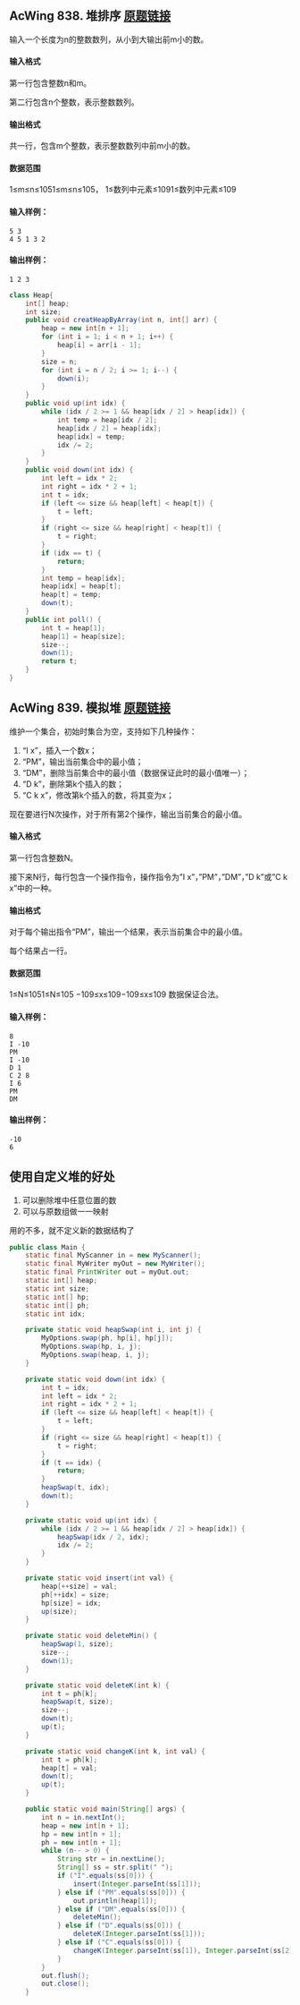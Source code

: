 ## AcWing 838. 堆排序   [原题链接](https://www.acwing.com/problem/content/840/)

输入一个长度为n的整数数列，从小到大输出前m小的数。

#### 输入格式

第一行包含整数n和m。

第二行包含n个整数，表示整数数列。

#### 输出格式

共一行，包含m个整数，表示整数数列中前m小的数。

#### 数据范围

1≤m≤n≤1051≤m≤n≤105，
1≤数列中元素≤1091≤数列中元素≤109

#### 输入样例：

```
5 3
4 5 1 3 2
```

#### 输出样例：

```
1 2 3
```

```java
class Heap{
    int[] heap;
    int size;
    public void creatHeapByArray(int n, int[] arr) {
        heap = new int[n + 1];
        for (int i = 1; i < n + 1; i++) {
            heap[i] = arr[i - 1];
        }
        size = n;
        for (int i = n / 2; i >= 1; i--) {
            down(i);
        }
    }
    public void up(int idx) {
        while (idx / 2 >= 1 && heap[idx / 2] > heap[idx]) {
            int temp = heap[idx / 2];
            heap[idx / 2] = heap[idx];
            heap[idx] = temp;
            idx /= 2;
        }
    }
    public void down(int idx) {
        int left = idx * 2;
        int right = idx * 2 + 1;
        int t = idx;
        if (left <= size && heap[left] < heap[t]) {
            t = left;
        }
        if (right <= size && heap[right] < heap[t]) {
            t = right;
        }
        if (idx == t) {
            return;
        }
        int temp = heap[idx];
        heap[idx] = heap[t];
        heap[t] = temp;
        down(t);
    }
    public int poll() {
        int t = heap[1];
        heap[1] = heap[size];
        size--;
        down(1);
        return t;
    }
}
```



## AcWing 839. 模拟堆   [原题链接](https://www.acwing.com/problem/content/841/)

维护一个集合，初始时集合为空，支持如下几种操作：

1. “I x”，插入一个数x；
2. “PM”，输出当前集合中的最小值；
3. “DM”，删除当前集合中的最小值（数据保证此时的最小值唯一）；
4. “D k”，删除第k个插入的数；
5. “C k x”，修改第k个插入的数，将其变为x；

现在要进行N次操作，对于所有第2个操作，输出当前集合的最小值。

#### 输入格式

第一行包含整数N。

接下来N行，每行包含一个操作指令，操作指令为”I x”，”PM”，”DM”，”D k”或”C k x”中的一种。

#### 输出格式

对于每个输出指令“PM”，输出一个结果，表示当前集合中的最小值。

每个结果占一行。

#### 数据范围

1≤N≤1051≤N≤105
−109≤x≤109−109≤x≤109
数据保证合法。

#### 输入样例：

```
8
I -10
PM
I -10
D 1
C 2 8
I 6
PM
DM
```

#### 输出样例：

```
-10
6
```

## 使用自定义堆的好处

1. 可以删除堆中任意位置的数
2. 可以与原数组做一一映射

用的不多，就不定义新的数据结构了

```java
public class Main {
    static final MyScanner in = new MyScanner();
    static final MyWriter myOut = new MyWriter();
    static final PrintWriter out = myOut.out;
    static int[] heap;
    static int size;
    static int[] hp;
    static int[] ph;
    static int idx;

    private static void heapSwap(int i, int j) {
        MyOptions.swap(ph, hp[i], hp[j]);
        MyOptions.swap(hp, i, j);
        MyOptions.swap(heap, i, j);
    }

    private static void down(int idx) {
        int t = idx;
        int left = idx * 2;
        int right = idx * 2 + 1;
        if (left <= size && heap[left] < heap[t]) {
            t = left;
        }
        if (right <= size && heap[right] < heap[t]) {
            t = right;
        }
        if (t == idx) {
            return;
        }
        heapSwap(t, idx);
        down(t);
    }

    private static void up(int idx) {
        while (idx / 2 >= 1 && heap[idx / 2] > heap[idx]) {
            heapSwap(idx / 2, idx);
            idx /= 2;
        }
    }

    private static void insert(int val) {
        heap[++size] = val;
        ph[++idx] = size;
        hp[size] = idx;
        up(size);
    }

    private static void deleteMin() {
        heapSwap(1, size);
        size--;
        down(1);
    }

    private static void deleteK(int k) {
        int t = ph[k];
        heapSwap(t, size);
        size--;
        down(t);
        up(t);
    }

    private static void changeK(int k, int val) {
        int t = ph[k];
        heap[t] = val;
        down(t);
        up(t);
    }

    public static void main(String[] args) {
        int n = in.nextInt();
        heap = new int[n + 1];
        hp = new int[n + 1];
        ph = new int[n + 1];
        while (n-- > 0) {
            String str = in.nextLine();
            String[] ss = str.split(" ");
            if ("I".equals(ss[0])) {
                insert(Integer.parseInt(ss[1]));
            } else if ("PM".equals(ss[0])) {
                out.println(heap[1]);
            } else if ("DM".equals(ss[0])) {
                deleteMin();
            } else if ("D".equals(ss[0])) {
                deleteK(Integer.parseInt(ss[1]));
            } else if ("C".equals(ss[0])) {
                changeK(Integer.parseInt(ss[1]), Integer.parseInt(ss[2]));
            }
        }
        out.flush();
        out.close();
    }

```


